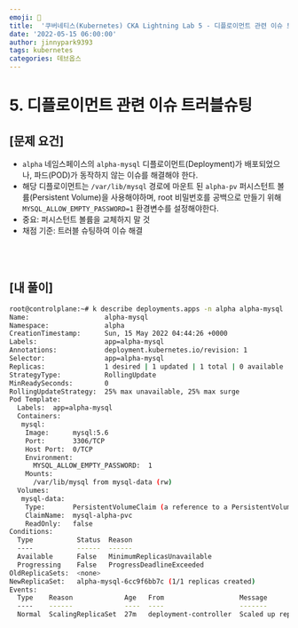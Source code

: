 ```yaml
---
emoji: 🔧
title:  '쿠버네티스(Kubernetes) CKA Lightning Lab 5 - 디플로이먼트 관련 이슈 트러블슈팅'
date: '2022-05-15 06:00:00'
author: jinnypark9393
tags: kubernetes
categories: 데브옵스
---
```


# 5. 디플로이먼트 관련 이슈 트러블슈팅

## [문제 요건]

- `alpha` 네임스페이스의 `alpha-mysql` 디플로이먼트(Deployment)가 배포되었으나, 파드(POD)가 동작하지 않는 이슈를 해결해야 한다.
- 해당 디플로이먼트는 `/var/lib/mysql` 경로에 마운트 된 `alpha-pv` 퍼시스턴트 볼륨(Persistent Volume)을 사용해야하며, root 비밀번호를 공백으로 만들기 위해 `MYSQL_ALLOW_EMPTY_PASSWORD=1` 환경변수를 설정해야한다.
- 중요: 퍼시스턴트 볼륨을 교체하지 말 것
- 채점 기준: 트러블 슈팅하여 이슈 해결

<br/><br/>

## [내 풀이]

```bash
root@controlplane:~# k describe deployments.apps -n alpha alpha-mysql 
Name:                   alpha-mysql
Namespace:              alpha
CreationTimestamp:      Sun, 15 May 2022 04:44:26 +0000
Labels:                 app=alpha-mysql
Annotations:            deployment.kubernetes.io/revision: 1
Selector:               app=alpha-mysql
Replicas:               1 desired | 1 updated | 1 total | 0 available | 1 unavailable
StrategyType:           RollingUpdate
MinReadySeconds:        0
RollingUpdateStrategy:  25% max unavailable, 25% max surge
Pod Template:
  Labels:  app=alpha-mysql
  Containers:
   mysql:
    Image:      mysql:5.6
    Port:       3306/TCP
    Host Port:  0/TCP
    Environment:
      MYSQL_ALLOW_EMPTY_PASSWORD:  1
    Mounts:
      /var/lib/mysql from mysql-data (rw)
  Volumes:
   mysql-data:
    Type:       PersistentVolumeClaim (a reference to a PersistentVolumeClaim in the same namespace)
    ClaimName:  mysql-alpha-pvc
    ReadOnly:   false
Conditions:
  Type           Status  Reason
  ----           ------  ------
  Available      False   MinimumReplicasUnavailable
  Progressing    False   ProgressDeadlineExceeded
OldReplicaSets:  <none>
NewReplicaSet:   alpha-mysql-6cc9f6bb7c (1/1 replicas created)
Events:
  Type    Reason             Age   From                   Message
  ----    ------             ----  ----                   -------
  Normal  ScalingReplicaSet  27m   deployment-controller  Scaled up replica set alpha-mysql-6cc9f6bb7c to 1
```

<br/>